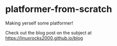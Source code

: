 # platformer-from-scratch
Making yerself some platformer!

Check out the blog post on the subject at https://linuxrocks2000.github.io/blog
